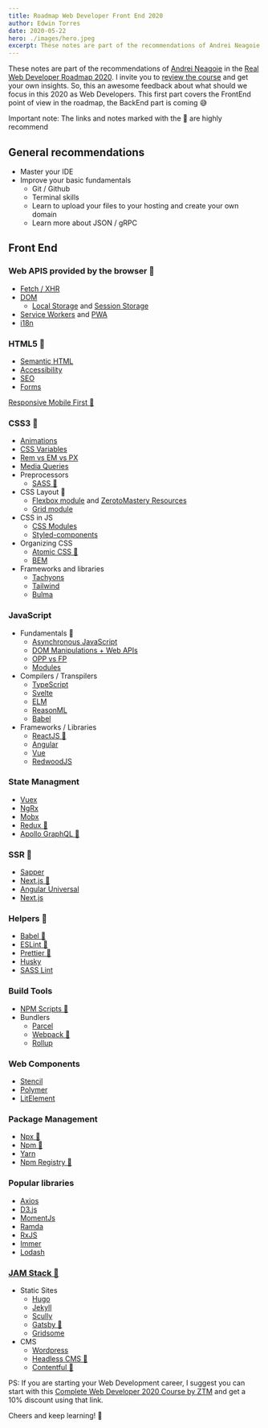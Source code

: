 ```yaml
---
title: Roadmap Web Developer Front End 2020
author: Edwin Torres
date: 2020-05-22
hero: ./images/hero.jpeg
excerpt: These notes are part of the recommendations of Andrei Neagoie in the Real Web Developer Roadmap 2020
---
```


These notes are part of the recommendations of [Andrei Neagoie](https://zerotomastery.io/about/instructor/andrei-neagoie/) in the [Real Web Developer Roadmap 2020](https://www.youtube.com/watch?v=57GuRoJ5Bfw). I invite you to [review the course](https://zerotomastery.io/courses/) and get your own insights. So, this an awesome feedback about what should we focus in this 2020 as Web Developers.
This first part covers the FrontEnd point of view in the roadmap, the BackEnd part is coming 😅

Important note: The links and notes marked with the 🚀 are highly recommend

## General recommendations
* Master your IDE
* Improve your basic fundamentals
    * Git / Github
    * Terminal skills
    * Learn to upload your files to your hosting and create your own domain
    * Learn more about JSON / gRPC

## Front End

### Web APIS provided by the browser 🚀
* [Fetch / XHR](https://developer.mozilla.org/es/docs/Web/API/Fetch_API)
* [DOM](https://developer.mozilla.org/es/docs/DOM)
    * [Local Storage](https://developer.mozilla.org/es/docs/Web/API/Window/localStorage) and [Session Storage](https://developer.mozilla.org/es/docs/Web/API/Window/sessionStorage)
* [Service Workers](https://developer.mozilla.org/en-US/docs/Web/API/Service_Worker_API/Using_Service_Workers) and [PWA](https://developer.mozilla.org/es/docs/Web/Progressive_web_apps)
* [i18n](https://developer.mozilla.org/es/docs/Mozilla/Add-ons/WebExtensions/API/i18n)

### HTML5 🚀
* [Semantic HTML](https://developer.mozilla.org/es/docs/Glossary/Semantics)
* [Accessibility](https://developer.mozilla.org/es/docs/Learn/Accessibility)
* [SEO](https://developer.mozilla.org/es/docs/Glossary/SEO)
* [Forms](https://developer.mozilla.org/es/docs/Learn/HTML/Forms)

[Responsive Mobile First 🚀](https://css-tricks.com/notes-agency-starting-their-first-responsive-web-project/)

### CSS3 🚀
* [Animations](https://css-tricks.com/css-animation-libraries/)
* [CSS Variables](https://css-tricks.com/everything-need-know-css-variables/)
* [Rem vs EM vs PX](https://www.24a11y.com/2019/pixels-vs-relative-units-in-css-why-its-still-a-big-deal/?ref=heydesigner)
* [Media Queries](https://css-tricks.com/snippets/css/media-queries-for-standard-devices/)
* Preprocessors 
    * [SASS 🚀](https://sass-lang.com/)
* CSS Layout 🚀
    * [Flexbox module](https://css-tricks.com/snippets/css/a-guide-to-flexbox/) and [ZerotoMastery Resources](https://zerotomastery.io/resources/)
    * [Grid module](https://css-tricks.com/snippets/css/complete-guide-grid/)
* CSS in JS
    * [CSS Modules](https://github.com/css-modules/css-modules)
    * [Styled-components](https://styled-components.com/)
* Organizing CSS
    * [Atomic CSS 🚀](https://acss.io/)
    * [BEM](http://getbem.com/introduction/)
* Frameworks and libraries
    * [Tachyons](https://tachyons.io/)
    * [Tailwind](https://tailwindcss.com/)
    * [Bulma](https://bulma.io/)

### JavaScript
* Fundamentals 🚀
    * [Asynchronous JavaScript](https://developer.mozilla.org/es/docs/Learn/JavaScript/Asynchronous)
    * [DOM Manipulations + Web APIs](https://developer.mozilla.org/es/docs/Web/API)
    * [OPP vs FP](https://dev.to/digitaldaswani/oop-vs-fp-with-javascript-39jf)
    * [Modules](https://developer.mozilla.org/es/docs/Web/JavaScript/Guide/M%C3%B3dulos)
* Compilers / Transpilers
    * [TypeScript](https://www.typescriptlang.org/)
    * [Svelte](https://svelte.dev/)
    * [ELM](https://elm-lang.org/)
    * [ReasonML](https://reasonml.github.io/)
    * [Babel](https://babeljs.io/)
* Frameworks / Libraries
    * [ReactJS 🚀](https://es.reactjs.org/)
    * [Angular](https://angular.io/)
    * [Vue](https://vuejs.org/)
    * [RedwoodJS](https://redwoodjs.com/)

### State Managment
* [Vuex](https://vuex.vuejs.org/)
* [NgRx](https://ngrx.io/guide/store)
* [Mobx](https://mobx.js.org/README.html)
* [Redux 🚀](https://redux.js.org/)
* [Apollo GraphQL 🚀](https://graphql.org/)

### SSR 🚀
* [Sapper](https://sapper.svelte.dev/)
* [Next.js 🚀](https://nextjs.org/)
* [Angular Universal](https://angular.io/guide/universal)
* [Next.js](https://nuxtjs.org/)

### Helpers 🚀
* [Babel  🚀](https://babeljs.io/)
* [ESLint 🚀](https://eslint.org/)
* [Prettier 🚀](https://prettier.io/)
* [Husky](https://github.com/typicode/husky)
* [SASS Lint](https://github.com/sasstools/sass-lint)


### Build Tools 
* [NPM Scripts 🚀](https://docs.npmjs.com/misc/scripts)
* Bundlers
    * [Parcel](https://parceljs.org/) 
    * [Webpack 🚀](https://webpack.js.org/)
    * [Rollup](https://rollupjs.org/guide/en/)

### Web Components
* [Stencil](https://stenciljs.com/)
* [Polymer](https://www.polymer-project.org/)
* [LitElement](https://lit-element.polymer-project.org/)

### Package Management 
* [Npx 🚀](https://www.npmjs.com/package/npx)
* [Npm 🚀](https://www.npmjs.com/)
* [Yarn](https://yarnpkg.com/)
* [Npm Registry 🚀](https://docs.npmjs.com/using-npm/registry.html)

### Popular libraries
* [Axios](https://github.com/axios/axios)
* [D3.js](https://d3js.org/)
* [MomentJs](https://momentjs.com/)
* [Ramda](https://ramdajs.com/)
* [RxJS](https://rxjs-dev.firebaseapp.com/)
* [Immer](https://immerjs.github.io/immer/docs/introduction)
* [Lodash](https://lodash.com/)

### [JAM Stack 🚀 ](https://jamstack.org/)
* Static Sites
    * [Hugo](https://gohugo.io/)
    * [Jekyll](https://jekyllrb.com/)
    * [Scully](https://scully.io/) 
    * [Gatsby 🚀](https://www.gatsbyjs.org/)
    * [Gridsome](https://gridsome.org/)
* CMS
    * [Wordpress](https://wordpress.com/)
    * [Headless CMS 🚀 ](https://headlesscms.org/)
    * [Contentful 🚀](https://www.contentful.com/)

PS: If you are starting your Web Development career, I suggest you can start with this 
[Complete Web Developer 2020 Course by ZTM](https://academy.zerotomastery.io/purchase?product_id=1527922&coupon_code=FRIENDS10&affcode=441520_49y0uhps) and get a 10% discount using that link.

Cheers and keep learning! 🍻